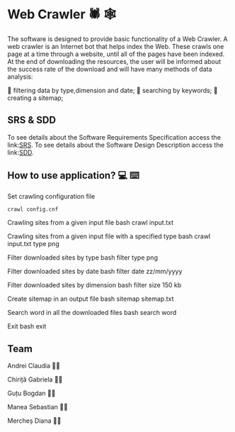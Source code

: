 # Web Crawler :spider: :spider_web:

The software is designed to provide basic functionality of a Web Crawler. A web crawler is an Internet bot that helps index the Web. 
These crawls one page at a time through a website, until all of the pages have been indexed.
At the end of downloading the resources, the user will be informed about the success rate of the download and will have many methods of data analysis: 

:trident: filtering data by type,dimension and date;
:trident: searching by keywords;
:trident: creating a sitemap;

## SRS & SDD

To see details about the Software Requirements Specification access the link:[SRS]().
To see details about the Software Design Description access the link:[SDD]().

## How to use application? :computer: :keyboard:
Set crawling configuration file
```bash
crawl config.cnf
```

Crawling sites from a given input file
bash
crawl input.txt

Crawling sites from a given input file with a specified type
bash
crawl input.txt type png

Filter downloaded sites by type
bash
filter type png

Filter downloaded sites by date
bash
filter date zz/mm/yyyy

Filter downloaded sites by dimension
bash
filter size 150 kb

Create sitemap in an output file
bash
sitemap sitemap.txt

Search word in all the downloaded files
bash
search word

Exit
bash
exit


## Team
Andrei Claudia :woman_student:

Chiriță Gabriela :woman_student:

Guțu Bogdan :man_student:

Manea Sebastian :man_student:

Mercheș Diana :woman_student:
